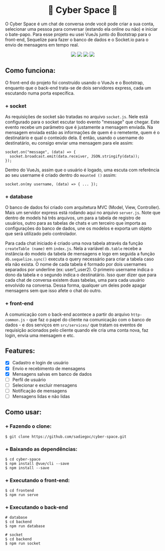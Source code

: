 <h1 align="center">🚀 Cyber Space 🚀</h1>

O Cyber Space é um chat de conversa onde você pode criar a sua conta, selecionar uma pessoa para conversar (estando ela online ou não) e iniciar o bate-papo. Para esse projeto eu usei VueJs junto do Bootstrap para o front-end, Sequelize para fazer o banco de dados e o Socket.io para o envio de mensagens em tempo real.

<p align="center">
  <img src="https://img.shields.io/badge/Vue%20js-35495E?style=for-the-badge&logo=vuedotjs&logoColor=4FC08D"/>
  <img src="https://img.shields.io/badge/Sequelize-52B0E7?style=for-the-badge&logo=Sequelize&logoColor=white"/>
  <img src="https://img.shields.io/badge/Socket.io-black?style=for-the-badge&logo=socket.io&badgeColor=010101"/>
  <img src="https://img.shields.io/badge/License-MIT-green?style=for-the-badge"/>
</p>

## Como funciona:
O front-end do projeto foi construído usando o VueJs e o Bootstrap, enquanto que o back-end trata-se de dois servidores express, cada um escutando numa porta específica.

### + socket
As requisições de socket são tratadas no arquivo `socket.js`. Nele está configurado para o socket escutar todo evento "message" que chegar. Este evento recebe um parâmetro que é justamente a mensagem enviada. Na mensagem enviada estão as informações de quem é o remetente, quem é o destinatário e qual o conteúdo dela. E então, usando o username do destinatário, eu consigo enviar uma mensagem para ele assim:

```
socket.on("message", (data) => {
  socket.broadcast.emit(data.receiver, JSON.stringify(data));
});
```
Dentro do VueJs, assim que o usuário é logado, uma escuta com referência ao seu username é criado dentro do `mounted ()` assim:
```
socket.on(my username, (data) => { ... });
```

### + database
O banco de dados foi criado com arquitetura MVC (Model, View, Controller). Mais um servidor express está rodando aqui no arquivo `server.js`. Note que dentro de models há três arquivos, um para a tabela de registro de usuários, outro para as tabelas de chats e um terceiro que importa as configurações do banco de dados, une os modelos e exporta um objeto que será utilizado pelo controlador.

Para cada chat iniciado é criado uma nova tabela através da função `createTable (name)` em `index.js`. Nela a variável `db.table` recebe a instância do modelo da tabela de mensagens e logo em seguida a função `db.sequelize.sync()` executa o query necessário para criar a tabela caso ela não exista. O nome de cada tabela é formado por dois usernames separados por underline (ex: user1_user2). O primeiro username indica o dono da tabela e o segundo indica o destinatário. Isso quer dizer que para cada chat de conversa existem duas tabelas, uma para cada usuário envolvido na conversa. Dessa forma, qualquer um deles pode apagar mensagens sem que isso afete o chat do outro.

### + front-end
A comunicação com o back-end acontece a partir do arquivo `http-common.js` - que faz o papel do cliente na comunicação com o banco de dados - e dos serviços em `src/services/` que tratam os eventos de requisição acionados pelo cliente quando ele cria uma conta nova, faz login, envia uma mensagem e etc.

## Features:
- [x] Cadastro e login de usuário
- [x] Envio e recebimento de mensagens
- [x] Mensagens salvas em banco de dados
- [ ] Perfil de usuário
- [ ] Selecionar e excluir mensagens
- [ ] Notificação de mensagens
- [ ] Mensagens lidas e não lidas

## Como usar:
### + Fazendo o clone:
```
$ git clone https://github.com/sadiegoc/cyber-space.git
```

### + Baixando as dependências:
```
$ cd cyber-space
$ npm install @vue/cli --save
$ npm install --save
```

### + Executando o front-end:
```
$ cd frontend
$ npm run serve
```

### + Executando o back-end
```
# database
$ cd backend
$ npm run database

# socket
$ cd backend
$ npm run socket
```
